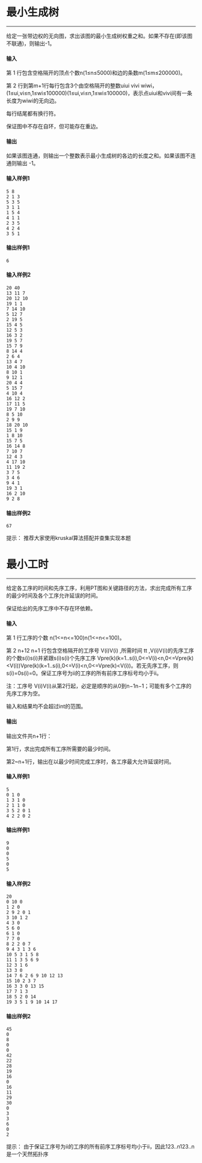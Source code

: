# 最小生成树

------

给定一张带边权的无向图，求出该图的最小生成树权重之和。如果不存在(即该图不联通)，则输出-1。

#### 输入

第 1 行包含空格隔开的顶点个数n(1≤n≤5000)和边的条数m(1≤m≤200000)。

第 2 行到第m+1行每行包含3个由空格隔开的整数uiui vivi wiwi，(1≤ui,vi≤n,1≤wi≤100000)(1≤ui,vi≤n,1≤wi≤100000)，表示点uiui和vivi间有一条长度为wiwi的无向边。

每行结尾都有换行符。

保证图中不存在自环，但可能存在重边。

#### 输出

如果该图连通，则输出一个整数表示最小生成树的各边的长度之和。如果该图不连通则输出 -1。

#### 输入样例1

```undefined
5 8
2 1 3
5 3 5
3 1 1
1 5 4
4 1 1
2 3 5
4 2 4
3 5 1
```

#### 输出样例1

```undefined
6
```

#### 输入样例2

```undefined
20 40
13 11 7
20 12 10
19 1 1
7 14 10
5 12 7
2 19 5
15 4 5
12 5 3
16 3 2
19 5 7
15 7 9
8 14 4
2 6 4
13 4 7
10 4 10
8 10 1
9 12 1
20 4 4
5 15 7
4 10 4
16 12 2
17 11 5
19 7 10
8 5 10
2 9 9
18 20 10
15 1 9
1 8 10
15 7 5
16 14 8
7 10 7
12 4 3
4 17 10
11 19 2
3 7 5
3 4 6
9 4 1
19 3 1
16 2 10
9 2 8
```

#### 输出样例2

```undefined
67
```

提示： 推荐大家使用kruskal算法搭配并查集实现本题





# 最小工时

------

给定各工序的时间和先序工序，利用PT图和关键路径的方法，求出完成所有工序的最少时间及各个工序允许延误的时间。

保证给出的先序工序中不存在环依赖。

#### 输入

第 1 行工序的个数 n(1<=n<=100)n(1<=n<=100)。

第 2 n+12 n+1 行包含空格隔开的工序号 V(i)V(i) ,所需时间 tt ,V(i)V(i)的先序工序的个数s(i)s(i)并紧跟s(i)s(i)个先序工序 Vpre(k)(k=1..s(i),0<=V(i)<n,0<=Vpre(k)<V(i))Vpre(k)(k=1..s(i),0<=V(i)<n,0<=Vpre(k)<V(i))。若无先序工序，则s(i)=0s(i)=0。保证工序号为ii的工序的所有前序工序标号均小于ii。

注：工序号 V(i)V(i)从第2行起，必定是顺序的从0到n−1n−1；可能有多个工序的先序工序为空。

输入和结果均不会超过int的范围。

#### 输出

输出文件共n+1行：

第1行，求出完成所有工序所需要的最少时间。

第2~n+1行，输出在以最少时间完成工序时，各工序最大允许延误时间。

#### 输入样例1

```undefined
5
0 1 0
1 3 1 0
2 1 1 0
3 5 2 0 1
4 2 2 0 2
```

#### 输出样例1

```undefined
9
0
0
5
0
5
```

#### 输入样例2

```undefined
20
0 10 0
1 2 0
2 9 2 0 1
3 10 1 2
4 3 0
5 6 0
6 1 0
7 7 0
8 2 2 0 7
9 4 3 1 3 6
10 5 3 1 5 8
11 1 3 5 6 9
12 3 1 6
13 3 0
14 7 6 2 6 9 10 12 13
15 10 2 3 7
16 3 3 0 13 15
17 7 1 3
18 5 2 0 14
19 3 5 1 9 10 14 17
```

#### 输出样例2

```undefined
45
0
8
0
0
42
22
28
19
16
0
16
11
29
30
0
3
3
6
0
2
```

提示： 由于保证工序号为ii的工序的所有前序工序标号均小于ii，因此123..n123..n是一个天然拓扑序